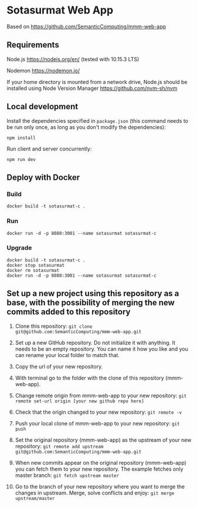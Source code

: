 # Sotasurmat Web App

Based on https://github.com/SemanticComputing/mmm-web-app

## Requirements

Node.js https://nodejs.org/en/ (tested with 10.15.3 LTS)

Nodemon https://nodemon.io/

If your home directory is mounted from a network drive, Node.js should
be installed using Node Version Manager https://github.com/nvm-sh/nvm  

## Local development

Install the dependencies specified in `package.json` (this command needs to be run only once,
  as long as you don't modify the dependencies):

`npm install`

Run client and server concurrently:

`npm run dev`

## Deploy with Docker

### Build
 `docker build -t sotasurmat-c .`

### Run
 `docker run -d -p 8080:3001 --name sotasurmat sotasurmat-c`

### Upgrade
```
docker build -t sotasurmat-c .
docker stop sotasurmat
docker rm sotasurmat
docker run -d -p 8080:3001 --name sotasurmat sotasurmat-c
```

## Set up a new project using this repository as a base, with the possibility of merging the new commits added to this repository

1. Clone this repository:
`git clone git@github.com:SemanticComputing/mmm-web-app.git`

2. Set up a new GitHub repository. Do not initialize it with anything. It needs to be an empty repository.
You can name it how you like and you can rename your local folder to match that.

3. Copy the url of your new repository.

4. With terminal go to the folder with the clone of this repository (mmm-web-app).

5. Change remote origin from mmm-web-app to your new repository:
`git remote set-url origin [your new github repo here]`

6. Check that the origin changed to your new repository:
`git remote -v`

7. Push your local clone of mmm-web-app to your new repository:
`git push`

8. Set the original repository (mmm-web-app) as the upstream of your new repository:
`git remote add upstream git@github.com:SemanticComputing/mmm-web-app.git`

9. When new commits appear on the original repository (mmm-web-app) you can fetch them to your new repository.
The example fetches only master branch:
`git fetch upstream master`

10. Go to the branch of your new repository where you want to merge the changes in upstream.
Merge, solve conflicts and enjoy:
`git merge upstream/master`
